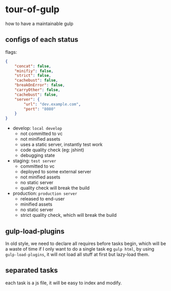 # tour-of-gulp

how to have a maintainable gulp

## configs of each status

flags:

```json
{
    "concat": false,
    "minifiy": false,
    "strict": false,
    "cachebust": false,
    "breakOnError": false,
    "carryOther": false,
    "cachebust": false,
    "server": {
        "url": "dev.example.com",
        "port": "8080"
    }
}
```

- develop:  `local develop`
    - not committed to vc
    - not minified assets
    - uses a static server, instantly test work
    - code quality check (eg: jshint)
    - debugging state
- staging: `test server`
    - committed to vc
    - deployed to some external server
    - not minified assets
    - no static server
    - quality check will break the build
- production: `production server`
    - released to end-user
    - minified assets
    - no static server
    - strict quality check, which will break the build

## gulp-load-plugins
In old style, we need to declare all requires before tasks begin, which will be a waste of time if I only want to do a single task eg `gulp html`, by using `gulp-load-plugins`, it will not load all stuff at first but lazy-load them.

## separated tasks
each task is a js file, it will be easy to index and modify.
